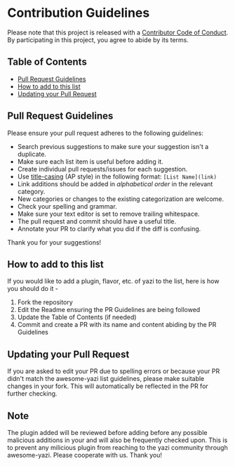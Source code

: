 # Contribution Guidelines

Please note that this project is released with a [Contributor Code of Conduct](CODE-OF-CONDUCT.md). By participating in this project, you agree to abide by its terms.

## Table of Contents

- [Pull Request Guidelines](#pull-request-guidelines)
- [How to add to this list](#how-to-add-to-this-list)
- [Updating your Pull Request](#updating-your-pull-request)

## Pull Request Guidelines

Please ensure your pull request adheres to the following guidelines:

- Search previous suggestions to make sure your suggestion isn't a duplicate.
- Make sure each list item is useful before adding it.
- Create individual pull requests/issues for each suggestion.
- Use [title-casing](http://titlecapitalization.com) (AP style) in the following format: `[List Name](link)`
- Link additions should be added in _alphabetical order_ in the relevant category.
- New categories or changes to the existing categorization are welcome.
- Check your spelling and grammar.
- Make sure your text editor is set to remove trailing whitespace.
- The pull request and commit should have a useful title.
- Annotate your PR to clarify what you did if the diff is confusing.

Thank you for your suggestions!

## How to add to this list

If you would like to add a plugin, flavor, etc. of yazi to the list, here is how you should do it -

1. Fork the repository
2. Edit the Readme ensuring the PR Guidelines are being followed
3. Update the Table of Contents (if needed)
4. Commit and create a PR with its name and content abiding by the PR Guidelines

## Updating your Pull Request

If you are asked to edit your PR due to spelling errors or because your PR didn't match the awesome-yazi list guidelines, please make suitable changes in your fork.
This will automatically be reflected in the PR for further checking.

## Note

The plugin added will be reviewed before adding before any possible malicious additions in your and will also be frequently checked upon. This is to prevent any milicious plugin from reaching to the yazi community through awesome-yazi. Please cooperate with us. Thank you!
